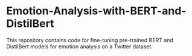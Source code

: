 # Emotion-Analysis-with-BERT-and-DistilBert
This repository contains code for fine-tuning pre-trained BERT and DistilBert models for emotion analysis on a Twitter dataset.
